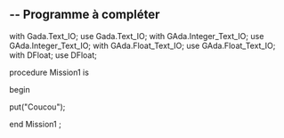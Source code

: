 -- Programme à compléter
--
with Gada.Text_IO; use Gada.Text_IO;
with GAda.Integer_Text_IO; use GAda.Integer_Text_IO;
with GAda.Float_Text_IO; use GAda.Float_Text_IO;
with DFloat; use DFloat;

procedure Mission1 is

begin

put("Coucou");
   
end Mission1 ;
